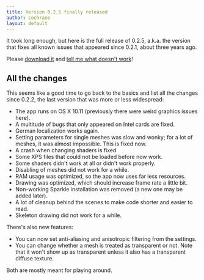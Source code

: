 ```yaml
---
title: Version 0.2.5 finally released
author: cochrane
layout: default
---
```


It took long enough, but here is the full release of 0.2.5, a.k.a. the version that fixes all known issues that appeared since 0.2.1, about three years ago.

Please [download it](https://github.com/cochrane/GLLara/releases/tag/v0.2.5) and [tell me what doesn't work](https://github.com/cochrane/GLLara/issues)!

## All the changes

This seems like a good time to go back to the basics and list all the changes since 0.2.2, the last version that was more or less widespread:

-   The app runs on OS X 10.11 (previously there were weird graphics issues here).
-   A multitude of bugs that only appeared on Intel cards are fixed.
-   German localization works again.
-   Setting parameters for single meshes was slow and wonky; for a lot of meshes, it was almost impossible. This is fixed now.
-   A crash when changing shaders is fixed.
-   Some XPS files that could not be loaded before now work.
-   Some shaders didn't work at all or didn't work properly.
-   Disabling of meshes did not work for a while.
-   RAM usage was optimized, so the app now uses far less resources.
-   Drawing was optimized, which should increase frame rate a little bit.
-   Non-working Sparkle installation was removed (a new one may be added later).
-   A lot of cleanup behind the scenes to make code shorter and easier to read.
-   Skeleton drawing did not work for a while.

There's also new features:

-   You can now set anti-aliasing and anisotropic filtering from the settings.
-   You can change whether a mesh is treated as transparent or not. Note that it won't show up as transparent unless it also has a transparent diffuse texture.

Both are mostly meant for playing around.
